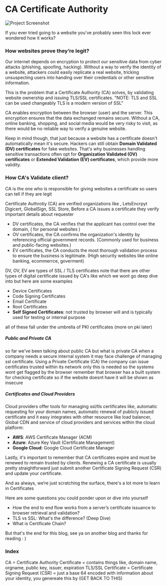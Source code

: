 # CA Certificate Authority

![Project Screenshot](./images/test.jpg)

If you ever tried going to a website you've probably seen this lock
ever wondered how it works?

### How websites prove they’re legit?
Our internet depends on encryption to protect our sensitive data from cyber attacks (phishing, spoofing, hacking). Without a way to verify the identity of a website, attackers could easily replicate a real website, tricking unsuspecting users into handing over their credentials or other sensitive information.

This is the problem that a Certificate Authority (CA) solves, by validating website ownership and issuing TLS/SSL certificates.
"NOTE: TLS and SSL can be used changeably TLS is a modern version of SSL"
	
CA enables encryption between the browser (user) and the server. This encryption ensures that the data exchanged remains secure. Without a CA, online banking, shopping, and social media would be very risky to visit, as there would be no reliable way to verify a genuine website.

Keep in mind though, that just because a website has a certificate doesn't automatically mean it's secure. Hackers can still obtain **Domain Validated (DV) certificates** for fake websites. That's why businesses handling sensitive transactions often opt for **Organization Validated (OV) certificates** or **Extended Validation (EV) certificates**, which provide more validity.

### How CA's Validate client?
CA is the one who is responsible for giving websites a certificate so users can tell if they are legit 

Certificate Authrotiy (CA) are verified organizations like , LetsEncrpyt Digicert, GlobalSign, SSL Store, Before a CA issues a certificate they verify important details about requester

- DV certificates, the CA verifies that the applicant has control over the domain,  ( for personal websites )
- OV certificates, the CA confirms the organization's identity by referencing official government records.  (Commonly used for business and public-facing websites.)
- EV certificates, the CA conducts the most thorough validation process to ensure the business is legitimate. (High security websites like online banking, ecommerrce, goverment)

DV, OV, EV are types of SSL / TLS certificates note that there are other types of digital certificate issued by CA's like which we wont go deep dive into but here are some examples

- Device Certificates
- Code Signing Certificates
- Email Certificate
- Root Certificates
- **Self Signed Certificates**: not trusted by browser will and is typically used for testing or internal purpose

all of these fall under the umbrella of PKI certificates (more on pki later)

##### Public and Private CA
so far we've been talking about public CA but what is private CA when a company needs a secure internal system it may face challenge of managing ssl certificate. Using a Private Certificate (CA) the company can issue certificates trusted within its network only this is needed so the systems wont get flagged by the browser remember that browser has a built system for checking certificate so if the website doesnt have it will be shown as insecure


##### Certificates and Cloud Providers
Cloud providers offer tools for managing ssl/tls certificates like, automatic requesting for your domain names, automatic renewal of publicly issued certificate  and it easy integrates with other resource like load balancer, Global CDN and service of cloud providers and services within the cloud platform:

- **AWS**: AWS Certificate Manager (ACM)
- **Azure**: Azure Key Vault (Certificate Management)
- **Google Cloud**: Google Cloud Certificate Manager

Lastly, it's important to remember that CA certificates expire and must be renewed to remain trusted by clients. Renewing a CA certificate is usually pretty straightforward just submit another Certificate Signing Request (CSR) and update your certificate.

And as always, we’re just scratching the surface, there's a lot more to learn in Certificates

Here are some questions you could ponder upon or dive into yourself
- How the end to end flow works from a server’s certificate issuance to browser retrieval and validation?
- TLS vs SSL: What's the difference? (Deep Dive)
- What is Certificate Chain? 

But that's the end for this blog, see ya on another blog and thanks for reading : )


### Index
CA = Certificate Authority
Certificate = 
	contains things like, domain name, orgname, public key, issuer, expiration
TLS/SSL Certificate = 
Certificate Signing Request (CSR) = just a base 64 encoded with information about your identity, you genereate this by (GET BACK TO THIS)
